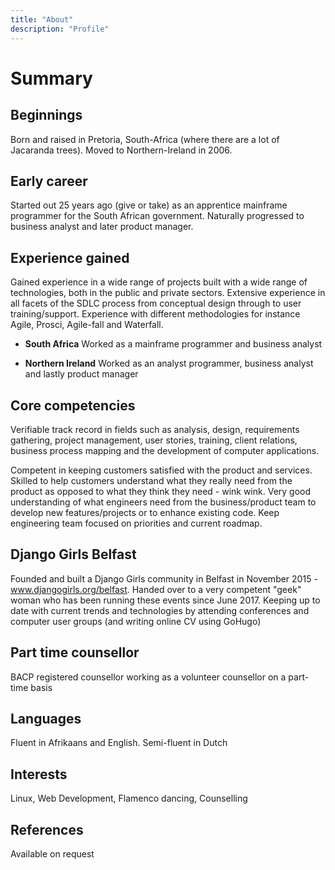 ```yaml
---
title: "About"
description: "Profile"
---
```


# Summary
## Beginnings
Born and raised in Pretoria, South-Africa (where there are a lot of Jacaranda trees). Moved to Northern-Ireland in 2006.

## Early career
Started out 25 years ago (give or take) as an apprentice mainframe programmer for the South African government. Naturally progressed to business analyst and later product manager.

## Experience gained
Gained experience in a wide range of projects built with a wide range of technologies, both in the public and private sectors. Extensive experience in all facets of the SDLC process from conceptual design through to user training/support. Experience with different methodologies for instance Agile, Prosci, Agile-fall and Waterfall.  

- **South Africa**
  Worked as a mainframe programmer and business analyst

- **Northern Ireland**
 Worked as an analyst programmer, business analyst and lastly product manager

## Core competencies
Verifiable track record in fields such as analysis, design, requirements gathering, project management, user stories, training, client relations, business process mapping and the development of computer applications.

Competent in keeping customers satisfied with the product and services. Skilled to help customers understand what they really need from the product as opposed to what they think they need - wink wink. Very good understanding of what engineers need from the business/product team to develop new features/projects or to enhance existing code. Keep engineering team focused on priorities and current roadmap.

## Django Girls Belfast
Founded and built a Django Girls community in Belfast in November 2015 - www.djangogirls.org/belfast. Handed over to a very competent "geek" woman who has been running these events since June 2017. Keeping up to date with current trends and technologies by attending conferences and computer user groups (and writing online CV using GoHugo)

## Part time counsellor
BACP registered counsellor working as a volunteer counsellor on a part-time basis

## Languages
Fluent in Afrikaans and English. Semi-fluent in Dutch

## Interests
Linux, Web Development, Flamenco dancing, Counselling

## References
Available on request
